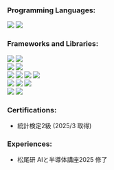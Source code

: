 ### Programming Languages:
<img src="https://img.shields.io/badge/-Typescript-007ACC.svg?logo=typescript&style=plastic"> <img src="https://img.shields.io/badge/-Python-3776AB.svg?logo=python&style=plastic">

### Frameworks and Libraries:
<img src="https://img.shields.io/badge/-React-61DAFB.svg?logo=react&style=plastic"> <img src="https://img.shields.io/badge/-Next.js-000000.svg?logo=next.js&style=plastic">  
<img src="https://img.shields.io/badge/-FastAPI-008080.svg?logo=FastAPI&style=plastic"> <img src="https://img.shields.io/badge/-Django-092E20.svg?logo=django&style=plastic">  
<img src="https://img.shields.io/badge/-pandas-0000cd.svg?logo=Pandas&style=plastic"> <img src="https://img.shields.io/badge/-Numpy-4169e1.svg?logo=numpy&style=plastic"> <img src="https://img.shields.io/badge/-Matplotlib-4682b4.svg?logo=&style=plastic"> <img src="https://img.shields.io/badge/-seaborn-00bfff.svg?logo=&style=plastic">  
<img src="https://img.shields.io/badge/-TensorFlow-ff8c00.svg?logo=tensorflow&style=plastic"> <img src="https://img.shields.io/badge/-Scikit%20learn-ffa500.svg?logo=scikit%20learn&style=plastic"> <img src="https://img.shields.io/badge/-Statsmodels-4169e1.svg?logo=&style=plastic">  
<img src="https://img.shields.io/badge/-PyTorch-ff4500.svg?logo=pytorch&style=plastic"> <img src="https://img.shields.io/badge/-Transformers-f0f8ff.svg?logo=hugging%20face&style=plastic">

### Certifications:
- 統計検定2級 (2025/3 取得)

### Experiences:
- 松尾研 AIと半導体講座2025 修了
